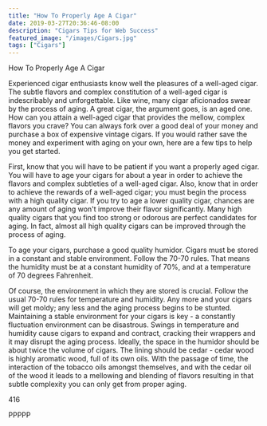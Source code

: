 ```yaml
---
title: "How To Properly Age A Cigar"
date: 2019-03-27T20:36:46-08:00
description: "Cigars Tips for Web Success"
featured_image: "/images/Cigars.jpg"
tags: ["Cigars"]
---
```


How To Properly Age A Cigar

Experienced cigar enthusiasts know well the pleasures of a well-aged cigar.  The subtle flavors and complex constitution of a well-aged cigar is indescribably and unforgettable.  Like wine, many cigar aficionados swear by the process of aging.  A great cigar, the argument goes, is an aged one.  How can you attain a well-aged cigar that provides the mellow, complex flavors you crave?  You can always fork over a good deal of your money and purchase a box of expensive vintage cigars.  If you would rather save the money and experiment with aging on your own, here are a few tips to help you get started.

First, know that you will have to be patient if you want a properly aged cigar.  You will have to age your cigars for about a year in order to achieve the flavors and complex subtleties of a well-aged cigar.  Also, know that in order to achieve the rewards of a well-aged cigar; you must begin the process with a high quality cigar.  If you try to age a lower quality cigar, chances are any amount of aging won't improve their flavor significantly.  Many high quality cigars that you find too strong or odorous are perfect candidates for aging.  In fact, almost all high quality cigars can be improved through the process of aging.

To age your cigars, purchase a good quality humidor.  Cigars must be stored in a constant and stable environment.  Follow the 70-70 rules.  That means the humidity must be at a constant humidity of 70%, and at a temperature of 70 degrees Fahrenheit.

Of course, the environment in which they are stored is crucial. Follow the usual 70-70 rules for temperature and humidity. Any more and your cigars will get moldy; any less and the aging process begins to be stunted. Maintaining a stable environment for your cigars is key - a constantly fluctuation environment can be disastrous. Swings in temperature and humidity cause cigars to expand and contract, cracking their wrappers and it may disrupt the aging process. Ideally, the space in the humidor should be about twice the volume of cigars. The lining should be cedar - cedar wood is highly aromatic wood, full of its own oils. With the passage of time, the interaction of the tobacco oils amongst themselves, and with the cedar oil of the wood it leads to a mellowing and blending of flavors resulting in that subtle complexity you can only get from proper aging.

416	

PPPPP

